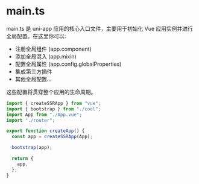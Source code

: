# main.ts

main.ts 是 uni-app 应用的核心入口文件，主要用于初始化 Vue 应用实例并进行全局配置。在这里你可以:

- 注册全局组件 (app.component)
- 添加全局混入 (app.mixin)
- 配置全局属性 (app.config.globalProperties)
- 集成第三方插件
- 其他全局配置...

这些配置将贯穿整个应用的生命周期。

```ts
import { createSSRApp } from "vue";
import { bootstrap } from "./cool";
import App from "./App.vue";
import "./router";

export function createApp() {
  const app = createSSRApp(App);

  bootstrap(app);

  return {
    app,
  };
}
```
